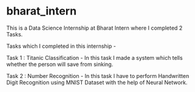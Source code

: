 # bharat_intern
This is a Data Science Internship at Bharat Intern where I completed 2 Tasks.

Tasks which I completed in this internship -

Task 1 : Titanic Classification - In this task I made a system which tells whether the person will save from sinking.

Task 2 : Number Recognition - In this task I have to perform Handwritten Digit Recognition using MNIST Dataset with the help of Neural Network.
